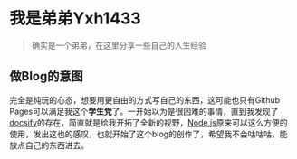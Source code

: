 # 我是弟弟Yxh1433

> 确实是一个弟弟，在这里分享一些自己的人生经验



## 做Blog的意图

完全是纯玩的心态，想要用更自由的方式写自己的东西，这可能也只有Github Pages可以满足我这个**学生党**了。一开始以为是很困难的事情，直到我发现了[docsify](https://docsify.js.org/#/zh-cn/)的存在，简直就是给我开拓了全新的视野，[Node.js](https://nodejs.org/)原来可以这么方便的使用，发出这也的感叹，也就开始了这个blog的创作了，希望我不会咕咕咕，能放点自己的东西进去。